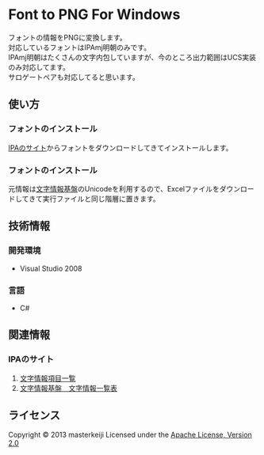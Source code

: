 Font to PNG For Windows
======================
フォントの情報をPNGに変換します。  
対応しているフォントはIPAmj明朝のみです。  
IPAmj明朝はたくさんの文字内包していますが、今のところ出力範囲はUCS実装のみ対応してます。  
サロゲートペアも対応してると思います。  
 
使い方
------
### フォントのインストール ###
[IPAのサイト](http://mojikiban.ipa.go.jp/download.html)からフォントをダウンロードしてきてインストールします。
 
### フォントのインストール ###
元情報は[文字情報基盤](http://mojikiban.ipa.go.jp/mjmojiichiran.html)のUnicodeを利用するので、Excelファイルをダウンロードしてきて実行ファイルと同じ階層に置きます。

技術情報
------
### 開発環境 ###
- Visual Studio 2008
### 言語 ###
- C#

関連情報
--------
### IPAのサイト
1. [文字情報項目一覧](http://mojikiban.ipa.go.jp/guide.html)
2. [文字情報基盤　文字情報一覧表](http://mojikiban.ipa.go.jp/mjmojiichiran.html)
    
ライセンス
----------
Copyright &copy; 2013 masterkeiji
Licensed under the [Apache License, Version 2.0][Apache]
 
[Apache]: http://www.apache.org/licenses/LICENSE-2.0
